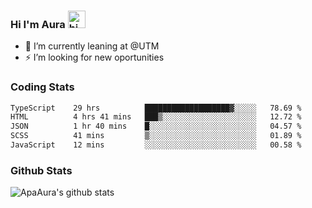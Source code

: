 ### Hi I'm Aura <img src="https://user-images.githubusercontent.com/1303154/88677602-1635ba80-d120-11ea-84d8-d263ba5fc3c0.gif" width="28px" alt="hi">

- 🔭 I’m currently leaning at @UTM
- ⚡ I’m looking for new oportunities


### Coding Stats

<!--START_SECTION:waka-->

```txt
TypeScript    29 hrs          ███████████████████▓░░░░░   78.69 %
HTML          4 hrs 41 mins   ███▒░░░░░░░░░░░░░░░░░░░░░   12.72 %
JSON          1 hr 40 mins    █░░░░░░░░░░░░░░░░░░░░░░░░   04.57 %
SCSS          41 mins         ▒░░░░░░░░░░░░░░░░░░░░░░░░   01.89 %
JavaScript    12 mins         ░░░░░░░░░░░░░░░░░░░░░░░░░   00.58 %
```

<!--END_SECTION:waka-->

### Github Stats

![ApaAura's github stats](https://github-readme-stats.vercel.app/api?username=ApaAura&count_private=true&theme=tokyonight&hide=contribs,prs)
